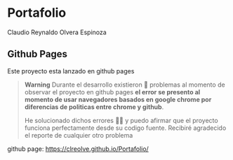 # Portafolio

Claudio Reynaldo Olvera Espinoza


## Github Pages

Este proyecto esta lanzado en github pages

> **Warning**
> Durante el desarrollo existieron 🐞 problemas  al momento de observar el proyecto en github pages **el error se presento al momento de usar 
> navegadores basados en google chrome por diferencias de politicas entre chrome y github**. 
> 
> He solucionado dichos errores 🐱‍💻 y puedo afirmar que el proyecto funciona perfectamente desde su codigo fuente. Recibiré agradecido el reporte de cualquier otro problema

github page: https://clreolve.github.io/Portafolio/

